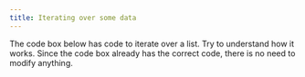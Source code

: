 ```yaml
---
title: Iterating over some data
---
```


The code box below has code to iterate over a list. Try to understand how it works. Since the code box already has the correct code, there is no need to modify anything.
